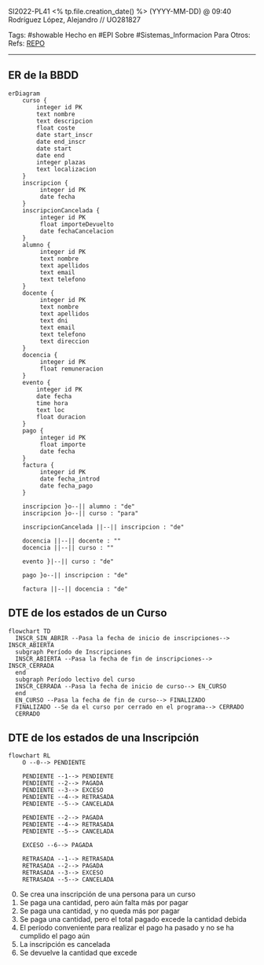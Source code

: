 SI2022-PL41
<% tp.file.creation_date() %> (YYYY-MM-DD) @ 09:40
Rodríguez López, Alejandro // UO281827

Tags:
	#showable
	Hecho en #EPI
	Sobre #Sistemas_Informacion 
	Para
	Otros:
	Refs:
		 [REPO](www.github.com/miermontoto/SI2022-PL41)
 
<hr>

## ER de la BBDD
```mermaid
erDiagram
	curso {
		integer id PK
		text nombre
		text descripcion
		float coste
		date start_inscr
		date end_inscr
		date start
		date end
		integer plazas
		text localizacion
	}
	inscripcion {
		 integer id PK
		 date fecha
	}
	inscripcionCancelada {
		 integer id PK
		 float importeDevuelto
		 date fechaCancelacion	
	}
	alumno {
		 integer id PK
		 text nombre
		 text apellidos
		 text email
		 text telefono
	}
	docente {
		 integer id PK 
		 text nombre
	     text apellidos
	     text dni
	     text email
	     text telefono
		 text direccion 
	}
	docencia {
		 integer id PK
		 float remuneracion
	}
	evento {
		integer id PK
		date fecha
		time hora
		text loc
		float duracion
	}
	pago {
		 integer id PK
		 float importe
		 date fecha
	}
	factura {
		 integer id PK
		 date fecha_introd
		 date fecha_pago
	}

	inscripcion }o--|| alumno : "de"
    inscripcion }o--|| curso : "para"

	inscripcionCancelada ||--|| inscripcion : "de"

	docencia ||--|| docente : ""
	docencia ||--|| curso : ""

	evento }|--|| curso : "de"

	pago }o--|| inscripcion : "de"
 
	factura ||--|| docencia : "de"
```

## DTE de los estados de un Curso
```mermaid
flowchart TD
  INSCR_SIN_ABRIR --Pasa la fecha de inicio de inscripciones--> INSCR_ABIERTA
  subgraph Período de Inscripciones
  INSCR_ABIERTA --Pasa la fecha de fin de inscripciones--> INSCR_CERRADA
  end
  subgraph Período lectivo del curso
  INSCR_CERRADA --Pasa la fecha de inicio de curso--> EN_CURSO
  end  
  EN_CURSO --Pasa la fecha de fin de curso--> FINALIZADO
  FINALIZADO --Se da el curso por cerrado en el programa--> CERRADO
  CERRADO
```

## DTE de los estados de una Inscripción
```mermaid
flowchart RL
	O --0--> PENDIENTE
	
	PENDIENTE --1--> PENDIENTE
	PENDIENTE --2--> PAGADA
	PENDIENTE --3--> EXCESO
	PENDIENTE --4--> RETRASADA
	PENDIENTE --5--> CANCELADA

	PENDIENTE --2--> PAGADA
	PENDIENTE --4--> RETRASADA
	PENDIENTE --5--> CANCELADA

	EXCESO --6--> PAGADA

	RETRASADA --1--> RETRASADA
	RETRASADA --2--> PAGADA
	RETRASADA --3--> EXCESO
	RETRASADA --5--> CANCELADA
```

0. Se crea una inscripción de una persona para un curso
1. Se paga una cantidad, pero aún falta más por pagar
2. Se paga una cantidad, y no queda más por pagar
3. Se paga una cantidad, pero el total pagado excede la cantidad debida
4. El período conveniente para realizar el pago ha pasado y no se ha cumplido el pago aún
5. La inscripción es cancelada
6. Se devuelve la cantidad que excede


